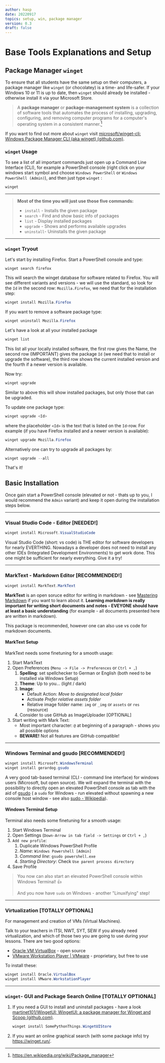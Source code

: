 ```yaml
---
author: hasp
date: 20220917
topics: setup, win, package manager
version: 0.3
draft: false
---
```


# Base Tools Explanations and Setup

## Package Manager `winget`

To ensure that all students have the same setup on their computers, a package manager like `winget` (or chocolatey) is a time- and life-safer.  If your Windows 10 or 11 is up to date, then `winget` should already be installed - otherwise install it via your Microsoft Store.

> A **package manager** or **package-management system** is a collection of software tools that automates the process of installing, upgrading, configuring, and removing computer programs for a computer's operating system in a consistent manner.[^wikipedia]
>
> [^wikipedia]: https://en.wikipedia.org/wiki/Package_manager

If you want to find out more about `winget` visit [microsoft/winget-cli: Windows Package Manager CLI (aka winget) (github.com)](https://github.com/microsoft/winget-cli).

### `winget` Usage

To see a list of all important commands just open up a Command Line Interface (CLI), for example a PowerShell console (right click on your windows start symbol and choose `Windows PowerShell` or `Windows PowerShell (Admin)`), and then just type `winget` :

```powershell
winget
```

---

> **Most of the time you will just use those five commands:**
>
> - `install` - Installs the given package
> - `search` - Find and show basic info of packages
> - `list` - Display installed packages
> - `upgrade` - Shows and performs available upgrades
> - `uninstall`- Uninstalls the given package

---

### `winget` Tryout

Let's start by installing Firefox. Start a PowerShell console and type:

```power
winget search firefox
```

This will search the winget database for software related to Firefox. You will see different variants and versions - we will use the standard, so look for the `Id` in the second row: `Mozilla.Firefox`, we need that for the installation step:

```powershell
winget install Mozilla.Firefox
```

If you want to remove a software package type:

```powershell
winget uninstall Mozilla.Firefox
```

Let's have a look at all your installed package

```powershell
winget list
```

This list all your locally installed software, the first row gives the Name, the second row (IMPORTANT) gives the package `Id` (we need that to install or upgrade the software), the third row shows the current installed version and the fourth if a newer version is available.

Now try:

```powershell
winget upgrade
```

Similar to above this will show installed packages, but only those that can be upgraded. 

To update one package type:

```powershell
winget upgrade <Id>
```

where the placeholder `<Id>` is the text that is listed on the `Id`-row. For example (if you have Firefox installed and a newer version is available):

```powershell
winget upgrade Mozilla.Firefox
```

Alternatively one can try to upgrade all packages by:

```powershell
winget upgrade --all
```

That's it! 

## Basic Installation

Once gain start a PowerShell console (elevated or not - thats up to you, I would recommend the `Admin` variant) and keep it open during the installation steps below.

---

### Visual Studio Code - Editor [NEEDED!]

```powershell
winget install Microsoft.VisualStudioCode
```

Visual Studio Code (short: vs code) is THE editor for software developers for nearly EVERTHING. Nowadays a developer does not need to install any other IDEs (Integrated Development Environments) to get work done. This one might be sufficient for nearly everything. Give it a try!

---

### MarkText - Markdown Editor [RECOMMENDED!]

```powershell
winget install MarkText.MarkText
```

**MarkText** is an open soruce editor for writing in markdown - see [Mastering Markdown](https://guides.github.com/features/mastering-markdown/) if you want to learn about it. **Learning *markdown* is really important for writing short documents and notes - EVEYONE should have at least a basic understanding** (for example - all documents presented here are written in markdown).

This package is recommended, however one can also use vs code for markdown documents.

#### MarkText Setup

MarkText needs some finetuning for a smooth usage:

1. Start MarkText
2. Open Preferences (`Menu -> File -> Preferences` or `Ctrl + ,`)
   1. **Spelling**: set spellchecker to German or English (both need to be installed via Windows Setup)
   2. **Theme**: Up to you... (light /  dark)
   3. **Image**:
      - Default Action: *Move to designated local folder*
      - Activate *Prefer relative assets folder*
      - Relative image folder name: `img` or `_img` or `assets` or `res` (resource)
   4. Consider to use GitHub as ImageUploader [OPTIONAL]
3. Start writing with Mark Text:
   - Most important character: `@` at beginning of a paragraph - shows you all possible options
   - **BEWARE!** Not all features are GitHub compatible!

---

### Windows Terminal and gsudo [RECOMMENDED!]

```powershell
winget install Microsoft.WindowsTerminal
winget install gerardog.gsudo
```

A very good tab-based terminal (CLI - command line interface) for windows users (Microsoft, but open source). We will expand the terminal with the possibility to directly open an elevated PowerShell console as tab with the aid of [gsudo](https://github.com/gerardog/gsudo) ( a `sudo` for Windows - run elevated without spawning a new console host window - see also [sudo - Wikipedia](https://en.wikipedia.org/wiki/Sudo)).

#### Windows Terminal Setup

Terminal also needs some finetuning for a smooth usage:

1. Start Windows Terminal
2. Open Settings (`Down-Arrow in tab field -> Settings` or `Ctrl + ,`)
3. `Add new profile`:
   1. Duplicate Windows PowerShell Profile
   2. *Name*: `Windows Powershell [Admin]`
   3. *Command line*: `gsudo powershell.exe`
   4. *Starting Directory*: Check `Use parent process directory`
4. Save Profile

>  You now can also start an elevated PowerShell console within Windows Terminal! :+1:
>
>  And you now have `sudo` on Windows - another "Linuxifying" step!



---

### Virtualization [TOTALLY OPTIONAL]

For management and creation of VMs (Virtual Machines).

Talk to your teachers in ITSI, NWT, SYT, SEW if you already need virtualization, and which of those two you are going to use during your lessons. There are two good options:

- [Oracle VM VirtualBox](https://www.virtualbox.org/) - open source
- [VMware Workstation Player | VMware](https://www.vmware.com/products/workstation-player.html) - proprietary, but free to use

To install these:

```powershell
winget install Oracle.VirtualBox
winget install VMware.WorkstationPlayer
```

---

### `winget`- GUI and Package Search Online  [TOTALLY OPTIONAL]

1. If you need a GUI to install and uninstall packages - have a look [martinet101/WingetUI: WingetUI: a package manager for Winget and Scoop (github.com)](https://github.com/martinet101/WinGetUI).

   ```powershell
   winget install SomePythonThings.WingetUIStore
   ```

2. If you want an online graphical search (with some package info) try https://winget.run/.



